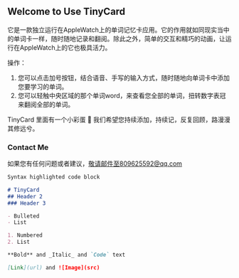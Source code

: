 ## Welcome to Use TinyCard

它是一款独立运行在AppleWatch上的单词记忆卡应用。它的作用就如同现实当中的单词卡一样，随时随地记录和翻阅。除此之外，简单的交互和精巧的动画，让运行在AppleWatch上的它也极具活力。

操作：
 
 1. 您可以点击加号按钮，结合语音、手写的输入方式，随时随地向单词卡中添加您要学习的单词。
 2. 您可以轻触中央区域的那个单词word，来查看您全部的单词，扭转数字表冠来翻阅全部的单词。
 
 
 TinyCard 里面有一个小彩蛋 🎉
 我们希望您持续添加，持续记，反复回顾，路漫漫其修远兮。


### Contact Me

如果您有任何问题或者建议，敬请邮件至809625592@qq.com

```markdown
Syntax highlighted code block

# TinyCard
## Header 2
### Header 3

- Bulleted
- List

1. Numbered
2. List

**Bold** and _Italic_ and `Code` text

[Link](url) and ![Image](src)
```

